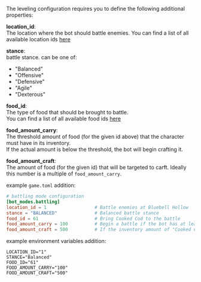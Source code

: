 The leveling configuration requires you to define the following additional properties:    


**location_id**:  
The location where the bot should battle enemies. You can find a list of all available location ids [here](./../locations.md)

**stance**:  
battle stance. can be one of: 
- "Balanced"
- "Offensive"
- "Defensive"
- "Agile"
- "Dexterous"

**food_id**:  
The type of food that should be brought to battle.  
 You can find a list of all available food ids [here](./../food.md)

**food_amount_carry**:  
The threshold amount of food (for the given id above) that the character must have in its inventory.  
If the actual amount is below the threshold, the bot will begin crafting it.

**food_amount_craft**:  
The amount of food (for the given id) that will be targeted to carft. Ideally this number is a multiple of `food_amount_carry`.  


example `game.toml` addition:

```toml
# battling mode configuration
[bot_modes.battling]
location_id = 1                  # Battle enemies at Bluebell Hollow
stance = "BALANCED"              # Balanced battle stance
food_id = 61                     # Bring Cooked Cod to the battle
food_amount_carry = 100          # Begin a battle if the bot has at least 100 Cooked Cod in his inventory
food_amount_craft = 500          # If the inventory amount of "Cooked Cod" falls below 100, the bot will craft up to 500 of it. 
```

example environment variables addition:
```env
LOCATION_ID="1"
STANCE="Balanced"
FOOD_ID="61"
FOOD_AMOUNT_CARRY="100"
FOOD_AMOUNT_CRAFT="500"
```
